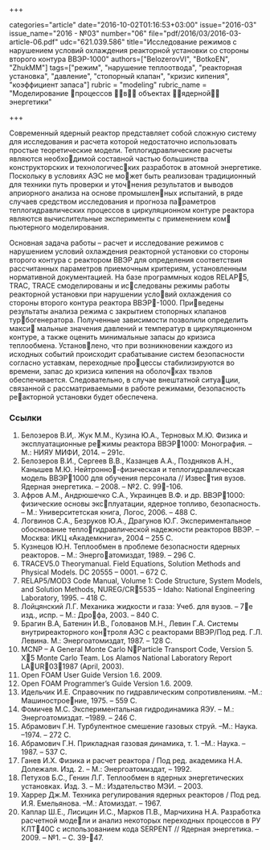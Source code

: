 +++

categories="article"
date="2016-10-02T01:16:53+03:00"
issue="2016-03"
issue_name="2016 - №03"
number="06"
file="pdf/2016/03/2016-03-article-06.pdf"
udc="621.039.586"
title="Исследование режимов с нарушением условий охлаждения реакторной установки со стороны второго контура ВВЭР-1000"
authors=["BelozerovVI", "BotkoEN", "ZhukMM"]
tags=["режим", "нарушение теплоотвода", "реакторная установка", "давление", "стопорный клапан", "кризис кипения", "коэффициент запаса"]
rubric = "modeling"
rubric_name = "Моделирование процессов в объектах ядерной энергетики"

+++

Современный ядерный реактор представляет собой сложную систему для исследования и расчета которой недостаточно использовать простые теоретические модели. 
Теплогидравлические расчеты являются необходимой составной частью большинства конструкторских и технологических разработок в атомной энергетике. 
Поскольку в условиях АЭС не может быть реализован традиционный для техники путь проверки и уточнения результатов и выводов априорного анализа на основе промышленных испытаний, в ряде случаев средством исследования и прогноза параметров теплогидравлических процессов в циркуляционном контуре реактора являются вычислительные эксперименты с применением ком
пьютерного моделирования.

Основная задача работы – расчет и исследование режимов с нарушением условий охлаждения реакторной установки со стороны второго контура с реактором ВВЭР для определения соответствия рассчитанных параметров приемочным критериям, установленным нормативной документацией.
На базе программных кодов RELAP5, TRAC, TRACE смоделированы и исследованы режимы работы реакторной установки при нарушении условий охлаждения со стороны второго контура реактора ВВЭР-1000. 
Приведены результаты анализа режима с закрытием стопорных клапанов турбогенератора. 
Полученные зависимости позволили определить макси мальные значения давлений и температур в циркуляционном контуре, а также оценить минимальные запасы до кризиса теплообмена. 
Установлено, что при возникновении каждого из исходных событий происходит срабатывание систем безопасности согласно уставкам, переходные процессы стабилизируются во времени, запас до кризиса кипения на оболочках твэлов обеспечивается. 
Следовательно, в случае внештатной ситуации, связанной с рассматриваемыми в работе режимами, безопасность реакторной установки будет обеспечена.

### Ссылки

1. Белозеров В.И,. Жук М.М., Кузина Ю.А., Терновых М.Ю. Физика и эксплуатационные режимы реактора ВВЭР1000: Монография. – М.: НИЯУ МИФИ, 2014. – 291с.
2. Белозеров В.И., Сергеев В.В., Казанцев А.А., Поздняков А.Н., Канышев М.Ю. Нейтронно-физическая и теплогидравлическая модель ВВЭР1000 для обучения персонала // Известия вузов. Ядерная энергетика. – 2008. – №2. С. 99-106.
3. Афров А.М., Андрюшечко С.А., Украинцев В.Ф. и др. ВВЭР1000: физические основы эксплуатации, ядерное топливо, безопасность. – М.: Университетская книга, Логос, 2006. – 488 С.
4. Логвинов С.А., Безруков Ю.А., Драгунов Ю.Г. Экспериментальное обоснование теплогидравлической надежности реакторов ВВЭР. – Москва: ИКЦ «Академкнига», 2004 – 255 С.
5. Кузнецов Ю.Н. Теплообмен в проблеме безопасности ядерных реакторов. – М.: Энергоатомиздат, 1989. – 296 С.
6. TRACEV5.0 Theorymanual. Field Equations, Solution Methods and Physical Models. DC 20555 – 0001. – 672 С.
7. RELAP5/MOD3 Code Manual, Volume 1: Code Structure, System Models, and Solution Methods, NUREG/CR5535 – Idaho: National Engineering Laboratory, 1995. – 418 C.
8. Лойцянский Л.Г. Механика жидкости и газа: Учеб. для вузов. – 7е изд., испр. – М.: Дрофа, 2003. – 840 С.
9. Брагин В.А, Батенин И.В., Голованов М.Н., Левин Г.А. Системы внутриреакторного контроля АЭС с реакторами ВВЭР/Под ред. Г.Л. Левина. М.: Энергоатомиздат, 1987. – 128 С.
10. MCNP – A General Monte Carlo NParticle Transport Code, Version 5. X5 Monte Carlo Team. Los Alamos National Laboratory Report LAUR031987 (April, 2003).
11. Open FOAM User Guide Version 1.6. 2009.
12. Open FOAM Programmer’s Guide Version 1.6. 2009.
13. Идельчик И.Е. Справочник по гидравлическим сопротивлениям. –М.: Машиностроение, 1975. – 559 С.
14. Фомичев М.С. Экспериментальная гидродинамика ЯЭУ. – М.: Энергоатомиздат. –1989. – 246 С.
15. Абрамович Г.Н. Турбулентное смешение газовых струй. –М.: Наука. –1974. – 272 С.
16. Абрамович Г.Н. Прикладная газовая динамика, т. 1. –М.: Наука. – 1987. – 537 С.
17. Ганев И.Х. Физика и расчет реактора / Под ред. академика Н.А. Долежаля. Изд. 2. – М.: Энергоатомиздат, – 1992.
18. Петухов Б.С., Генин Л.Г. Теплообмен в ядерных энергетических установках. Изд. 3. – М.: Издательство МЭИ. – 2003.
19. Харрер Дж.М. Техника регулирования ядерных реакторов / Под ред. И.Я. Емельянова. –М.: Атомиздат. – 1967.
20. Каплар Ш.Е., Лисицин И.С., Марков П.В., Марчихина Н.А. Разработка расчетной модели и анализ некоторых переходных процессов в РУ КЛТ40С с использованием кода SERPENT // Ядерная энергетика. –2009. – №1. – С. 39-47.